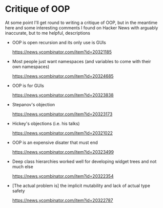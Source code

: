 # Critique of OOP

At some point I'll get round to writing a critique of OOP, but in the
meantime here and some interesting comments I found on Hacker News
with arguably inaccurate, but to me helpful, descriptions

* OOP is open recursion and its only use is GUIs

  <https://news.ycombinator.com/item?id=20321185>

* Most people just want namespaces (and variables to come with their
  own namespaces)

  <https://news.ycombinator.com/item?id=20324685>

* OOP is for GUIs

  <https://news.ycombinator.com/item?id=20323838>

* Stepanov's objection

  <https://news.ycombinator.com/item?id=20323173>

* Hickey's objections (i.e. his talks)

  <https://news.ycombinator.com/item?id=20321022>

* OOP is an expensive disater that must end

  <https://news.ycombinator.com/item?id=20323499>

* Deep class hierarchies worked well for developing widget trees and
  not much else

  <https://news.ycombinator.com/item?id=20322354>

* [The actual problem is] the implicit mutability and lack of actual
  type safety

  <https://news.ycombinator.com/item?id=20322787>
